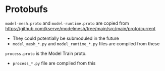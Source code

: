 # Protobufs

`model-mesh.proto` and `model-runtime.proto` are copied from https://github.com/kserve/modelmesh/tree/main/src/main/proto/current

-   They could potentially be submoduled in the future
-   `model_mesh_*.py` and `model_runtime_*.py` files are compiled from these

`process.proto` is the Model Train proto.

-   `process_*.py` file are compiled from this

